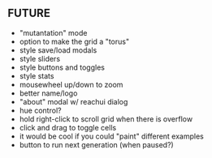 ## FUTURE

- "mutantation" mode
- option to make the grid a "torus"
- style save/load modals
- style sliders
- style buttons and toggles
- style stats
- mousewheel up/down to zoom
- better name/logo
- "about" modal w/ reachui dialog
- hue control?
- hold right-click to scroll grid when there is overflow
- click and drag to toggle cells
- it would be cool if you could "paint" different examples
- button to run next generation (when paused?)
